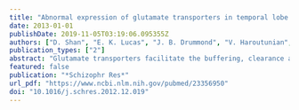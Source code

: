 ```yaml
---
title: "Abnormal expression of glutamate transporters in temporal lobe areas in elderly patients with schizophrenia"
date: 2013-01-01
publishDate: 2019-11-05T03:19:06.095355Z
authors: ["D. Shan", "E. K. Lucas", "J. B. Drummond", "V. Haroutunian", "J. H. Meador-Woodruff", "R. E. McCullumsmith"]
publication_types: ["2"]
abstract: "Glutamate transporters facilitate the buffering, clearance and cycling of glutamate and play an important role in maintaining synaptic and extrasynaptic glutamate levels. Alterations in glutamate transporter expression may lead to abnormal glutamate neurotransmission contributing to the pathophysiology of schizophrenia. In addition, alterations in the architecture of the superior temporal gyrus and hippocampus have been implicated in this illness, suggesting that synapses in these regions may be remodeled from a lifetime of severe mental illness and antipsychotic treatment. Thus, we hypothesize that glutamate neurotransmission may be abnormal in the superior temporal gyrus and hippocampus in schizophrenia. To test this hypothesis, we examined protein expression of excitatory amino acid transporter 1-3 and vesicular glutamate transporter 1 and 2 in subjects with schizophrenia (n=23) and a comparison group (n=27). We found decreased expression of EAAT1 and EAAT2 protein in the superior temporal gyrus, and decreased EAAT2 protein in the hippocampus in schizophrenia. We didn't find any changes in expression of the neuronal transporter EAAT3 or the presynaptic vesicular glutamate transporters VGLUT1-2. In addition, we did not detect an effect of antipsychotic medication on expression of EAAT1 and EAAT2 proteins in the temporal association cortex or hippocampus in rats treated with haloperidol for 9 months. Our findings suggest that buffering and reuptake, but not presynaptic release, of glutamate is altered in glutamate synapses in the temporal lobe in schizophrenia."
featured: false
publication: "*Schizophr Res*"
url_pdf: "https://www.ncbi.nlm.nih.gov/pubmed/23356950"
doi: "10.1016/j.schres.2012.12.019"
---
```


